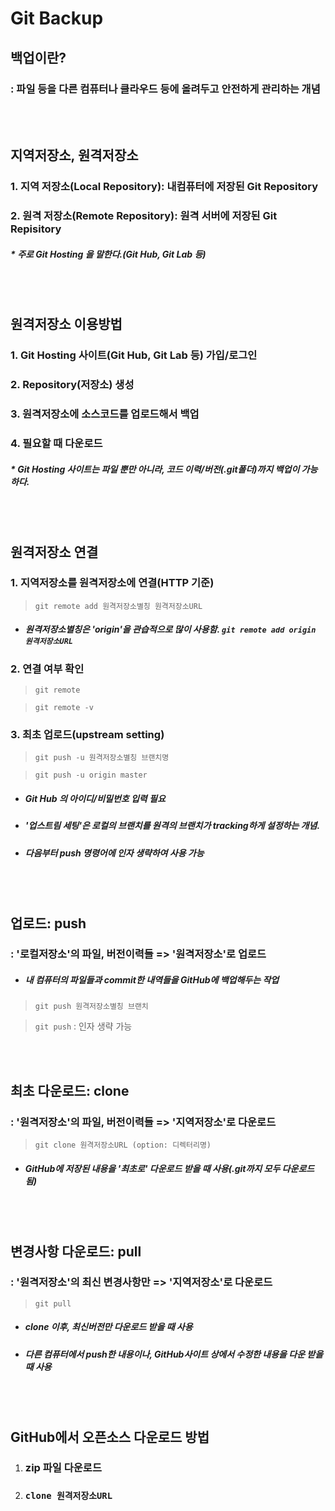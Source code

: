 Git Backup
===
## **백업이란?**
### : 파일 등을 다른 컴퓨터나 클라우드 등에 올려두고 안전하게 관리하는 개념
<br><br>


## **지역저장소, 원격저장소**
### 1. 지역 저장소(Local Repository): 내컴퓨터에 저장된 Git Repository
### 2. 원격 저장소(Remote Repository): 원격 서버에 저장된 Git Repisitory
##### * 주로 Git Hosting 을 말한다.(Git Hub, Git Lab 등)

<br><br>

## **원격저장소 이용방법**
### 1. Git Hosting 사이트(Git Hub, Git Lab 등) 가입/로그인
### 2. Repository(저장소) 생성
### 3. 원격저장소에 소스코드를 업로드해서 백업
### 4. 필요할 때 다운로드
##### * Git Hosting 사이트는 파일 뿐만 아니라, 코드 이력/버전(.git폴더)까지 백업이 가능하다.

<br><br>

## **원격저장소 연결**
### 1. 지역저장소를 원격저장소에 연결(HTTP 기준)
>`git remote add 원격저장소별칭 원격저장소URL`
* ##### 원격저장소별칭은 'origin'을 관습적으로 많이 사용함. `git remote add origin 원격저장소URL`

### 2. 연결 여부 확인
> `git remote`

> `git remote -v`

### 3. 최초 업로드(upstream setting)
> `git push -u 원격저장소별칭 브랜치명`

> `git push -u origin master`
* ##### Git Hub 의 아이디/비밀번호 입력 필요
* ##### '업스트림 세팅'은 로컬의 브랜치를 원격의 브랜치가 tracking하게 설정하는 개념.
* ##### 다음부터 push 명령어에 인자 생략하여 사용 가능


<br><br>

## **업로드: push**
### : '로컬저장소'의 파일, 버전이력들 => '원격저장소'로 업로드
* ##### 내 컴퓨터의 파일들과 commit한 내역들을 GitHub에 백업해두는 작업
> `git push 원격저장소별칭 브랜치`

> `git push` : 인자 생략 가능

<br><br>

## **최초 다운로드: clone**
### : '원격저장소'의 파일, 버전이력들 => '지역저장소'로 다운로드
> `git clone 원격저장소URL (option: 디렉터리명)`
* ##### GitHub에 저장된 내용을 ***'최초로'*** 다운로드 받을 때 사용(.git까지 모두 다운로드 됨)


<br><br>

## **변경사항 다운로드: pull**
### : '원격저장소'의 최신 변경사항만 => '지역저장소'로 다운로드
> `git pull`
* ##### ***clone 이후***, 최신버전만 다운로드 받을 때 사용
* ##### 다른 컴퓨터에서 push한 내용이나, GitHub사이트 상에서 수정한 내용을 다운 받을 때 사용

<br><br>

## **GitHub에서 오픈소스 다운로드 방법**
1. ### zip 파일 다운로드
2. ### `clone 원격저장소URL`

